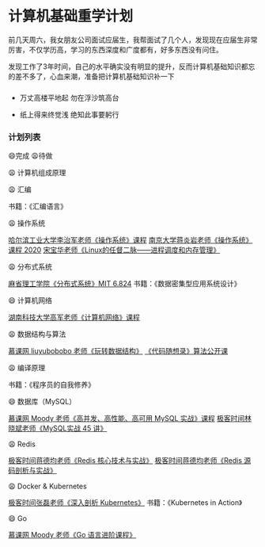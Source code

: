 # 计算机基础重学计划

前几天周六，我女朋友公司面试应届生，我帮面试了几个人，发现现在应届生非常厉害，不仅学历高，学习的东西深度和广度都有，好多东西没有问住。

发现工作了3年时间，自己的水平确实没有明显的提升，反而计算机基础知识都忘的差不多了，心血来潮，准备把计算机基础知识补一下

###             

* 万丈高楼平地起 勿在浮沙筑高台

* 纸上得来终觉浅 绝知此事要躬行

### 计划列表

😄完成 😩待做

😩 计算机组成原理

😩 汇编

书籍：《汇编语言》

😩 操作系统

[哈尔滨工业大学李治军老师《操作系统》课程](https://www.bilibili.com/video/BV1d4411v7u7)
[南京大学蒋炎岩老师《操作系统》课程 2020](https://www.bilibili.com/video/BV1N741177F5)
[宋宝华老师《Linux的任督二脉——进程调度和内存管理》](https://www.bilibili.com/video/BV1V7411f7oG)

😩 分布式系统

[麻省理工学院《分布式系统》MIT 6.824](https://www.bilibili.com/video/BV1R7411t71W)
书籍：《数据密集型应用系统设计》

😄 计算机网络

[湖南科技大学高军老师《计算机网络》课程](https://www.bilibili.com/video/BV1c4411d7jb)

😩 数据结构与算法

[慕课网 liuyubobobo 老师《玩转数据结构》]()
[《代码随想录》算法公开课](https://www.bilibili.com/video/BV1fA4y1o715)

😩 编译原理

书籍：《程序员的自我修养》

😄 数据库（MySQL）

[慕课网 Moody 老师《高并发、高性能、高可用 MySQL 实战》课程](https://coding.imooc.com/class/515.html)
[极客时间林晓斌老师《MySQL实战 45 讲》](https://time.geekbang.org/column/intro/100020801)

😩 Redis

[极客时间蒋德均老师《Redis 核心技术与实战》](https://time.geekbang.org/column/intro/100056701)
[极客时间蒋德均老师《Redis 源码剖析与实战》](https://time.geekbang.org/column/intro/100084301)

😩 Docker & Kubernetes

[极客时间张磊老师《深入剖析 Kubernetes》](https://time.geekbang.org/column/intro/100015201)
书籍：《Kubernetes in Action》

😄 Go

[慕课网 Moody 老师《Go 语言进阶课程》](https://coding.imooc.com/class/576.html)
